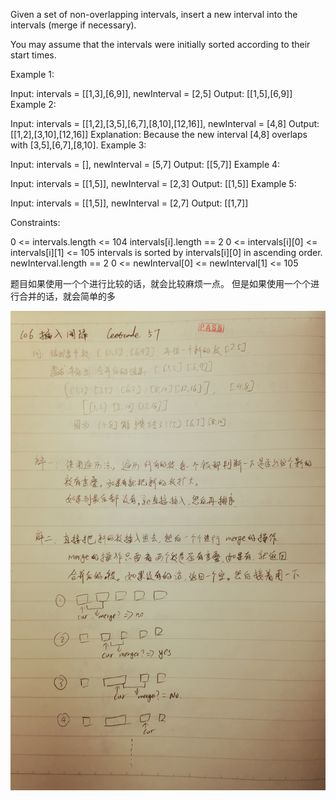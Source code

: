 
Given a set of non-overlapping intervals, insert a new interval into the intervals (merge if necessary).

You may assume that the intervals were initially sorted according to their start times.

 

Example 1:

Input: intervals = [[1,3],[6,9]], newInterval = [2,5]
Output: [[1,5],[6,9]]
Example 2:

Input: intervals = [[1,2],[3,5],[6,7],[8,10],[12,16]], newInterval = [4,8]
Output: [[1,2],[3,10],[12,16]]
Explanation: Because the new interval [4,8] overlaps with [3,5],[6,7],[8,10].
Example 3:

Input: intervals = [], newInterval = [5,7]
Output: [[5,7]]
Example 4:

Input: intervals = [[1,5]], newInterval = [2,3]
Output: [[1,5]]
Example 5:

Input: intervals = [[1,5]], newInterval = [2,7]
Output: [[1,7]]
 

Constraints:

0 <= intervals.length <= 104
intervals[i].length == 2
0 <= intervals[i][0] <= intervals[i][1] <= 105
intervals is sorted by intervals[i][0] in ascending order.
newInterval.length == 2
0 <= newInterval[0] <= newInterval[1] <= 105

题目如果使用一个个进行比较的话，就会比较麻烦一点。
但是如果使用一个个进行合并的话，就会简单的多

![0057](./0057手抄.jpg)
